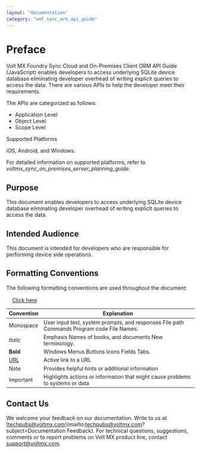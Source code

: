 ```yaml
---
layout: "documentation"
category: "vmf_sync_orm_api_guide"
---
```

                           


Preface
=======

Volt MX  Foundry Sync Cloud and On-Premises Client ORM API Guide (JavaScript) enables developers to access underlying SQLite device database eliminating developer overhead of writing explicit queries to access the data. There are various APIs to help the developer meet their requirements.

The APIs are categorized as follows:

*   Application Level
*   Object Level
*   Scope Level

Supported Platforms

iOS, Android, and Windows.

For detailed information on supported platforms, refer to _voltmx\_sync\_on\_premises\_server\_planning\_guide._

Purpose
-------

This document enables developers to access underlying SQLite device database eliminating developer overhead of writing explicit queries to access the data.

Intended Audience
-----------------

This document is intended for developers who are responsible for performing device side operations.

Formatting Conventions
----------------------

The following formatting conventions are used throughout the document:

[![Closed](../Skins/Default/Stylesheets/Images/transparent.gif)Click here  
](javascript:void(0);)

  
| Convention | Explanation |
| --- | --- |
| Monospace | User input text, system prompts, and responses File path Commands Program code File Names. |
| _Italic_ | Emphasis Names of books, and documents New terminology. |
| **Bold** | Windows Menus Buttons Icons Fields Tabs. |
| [URL](http://a/) | Active link to a URL |
| Note | Provides helpful hints or additional information |
| Important | Highlights actions or information that might cause problems to systems or data |

Contact Us
----------

We welcome your feedback on our documentation. Write to us at [techpubs@voltmx.com](mailto:techpubs@voltmx.com?subject=Documentation Feedback). For technical questions, suggestions, comments or to report problems on Volt MX product line, contact [support@voltmx.com](mailto:prodsupport@voltmx.com).

